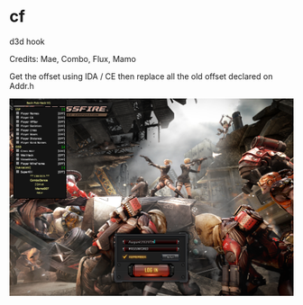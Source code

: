 # cf
d3d hook 



Credits: Mae, Combo, Flux, Mamo



Get the offset using IDA / CE then replace all the old offset declared on Addr.h



![alt text](https://github.com/jsanoza/cf/blob/main/Credits.png)
